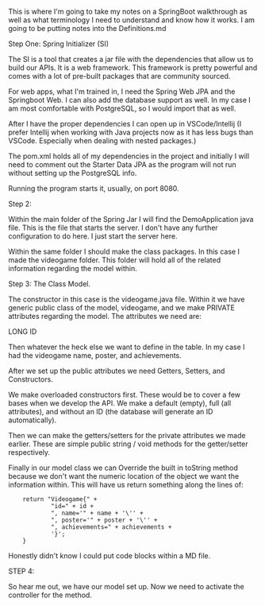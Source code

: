 This is where I'm going to take my notes on a SpringBoot walkthrough as well as what terminology I need to understand and know how it works. I am going to be putting notes into the Definitions.md


Step One:
Spring Initializer (SI)

The SI is a tool that creates a jar file with the dependencies that allow us to build our APIs. It is a web framework. This framework is pretty powerful and comes with a lot of pre-built packages that are community sourced. 

For web apps, what I'm trained in, I need the Spring Web JPA and the Springboot Web. I can also add the database support as well. In my case I am most comfortable with PostgreSQL, so I would import that as well. 

After I have the proper dependencies I can open up in VSCode/Intellij (I prefer Intellij when working with Java projects now as it has less bugs than VSCode. Especially when dealing with nested packages.)

The pom.xml holds all of my dependencies in the project and initially I will need to comment out the Starter Data JPA as the program will not run without setting up the PostgreSQL info. 

Running the program starts it, usually, on port 8080. 

Step 2: 

Within the main folder of the Spring Jar I will find the DemoApplication java file. This is the file that starts the server. I don't have any further configuration to do here. I just start the server here. 

Within the same folder I should make the class packages. In this case I made the videogame folder. This folder will hold all of the related information regarding the model within. 

Step 3: 
The Class Model.

The constructor in this case is the videogame.java file. Within it we have generic public class of the model, videogame, and we make PRIVATE attributes regarding the model. The attributes we need are: 

LONG ID

Then whatever the heck else we want to define in the table. In my case I had the videogame name, poster, and achievements. 

After we set up the public attributes we need Getters, Setters, and Constructors. 

We make overloaded constructors first. These would be to cover a few bases when we develop the API. We make a default (empty), full (all attributes), and without an ID (the database will generate an ID automatically). 

Then we can make the getters/setters for the private attributes we made earlier. These are simple public string / void methods for the getter/setter respectively. 

Finally in our model class we can Override the built in toString method because we don't want the numeric location of the object we want the information within. This will have us return something along the lines of: 

        return "Videogame{" +
                "id=" + id +
                ", name='" + name + '\'' +
                ", poster='" + poster + '\'' +
                ", achievements=" + achievements +
                '}';
        }


Honestly didn't know I could put code blocks within a MD file.

STEP 4:

So hear me out, we have our model set up. Now we need to activate the controller for the method. 
